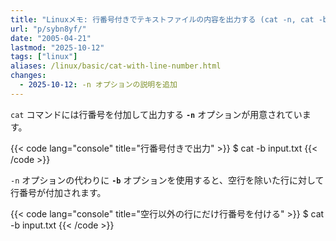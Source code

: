 ```yaml
---
title: "Linuxメモ: 行番号付きでテキストファイルの内容を出力する (cat -n, cat -b)"
url: "p/sybn8yf/"
date: "2005-04-21"
lastmod: "2025-10-12"
tags: ["linux"]
aliases: /linux/basic/cat-with-line-number.html
changes:
  - 2025-10-12: -n オプションの説明を追加
---
```


`cat` コマンドには行番号を付加して出力する **`-n`** オプションが用意されています。

{{< code lang="console" title="行番号付きで出力" >}}
$ cat -b input.txt
{{< /code >}}

`-n` オプションの代わりに **`-b`** オプションを使用すると、空行を除いた行に対して行番号が付加されます。

{{< code lang="console" title="空行以外の行にだけ行番号を付ける" >}}
$ cat -b input.txt
{{< /code >}}

